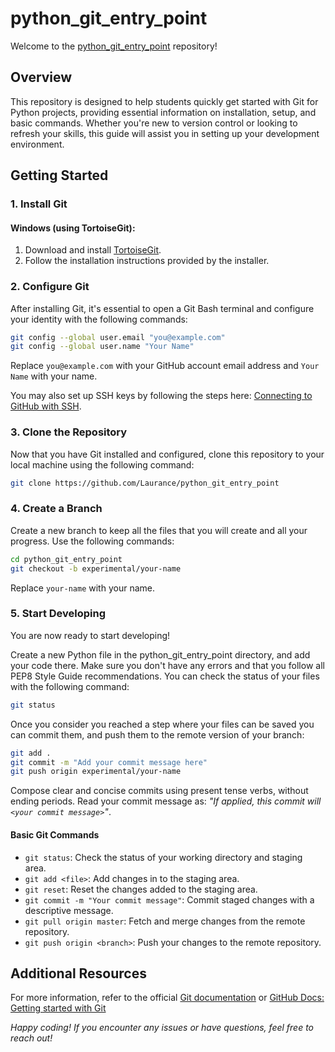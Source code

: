 # python_git_entry_point

Welcome to the [python_git_entry_point](https://github.com/Laurance/python_git_entry_point) repository!

## Overview

This repository is designed to help students quickly get started with Git for Python projects, 
providing essential information on installation, setup, and basic commands. 
Whether you're new to version control or looking to refresh your skills, 
this guide will assist you in setting up your development environment.

## Getting Started

### 1. Install Git

#### Windows (using TortoiseGit):

1. Download and install [TortoiseGit](https://tortoisegit.org/download/).
2. Follow the installation instructions provided by the installer.

### 2. Configure Git

After installing Git, it's essential to open a Git Bash terminal and 
configure your identity with the following commands:

```bash
git config --global user.email "you@example.com"
git config --global user.name "Your Name"
```

Replace `you@example.com` with your GitHub account email address 
and `Your Name` with your name.

You may also set up SSH keys by following the steps here: 
[Connecting to GitHub with SSH](https://docs.github.com/en/authentication/connecting-to-github-with-ssh).

### 3. Clone the Repository
Now that you have Git installed and configured, 
clone this repository to your local machine using the following command:

```bash
git clone https://github.com/Laurance/python_git_entry_point
```

### 4. Create a Branch
Create a new branch to keep all the files that you will create
and all your progress. Use the following commands:

```bash
cd python_git_entry_point
git checkout -b experimental/your-name
```

Replace `your-name` with your name.


### 5. Start Developing
You are now ready to start developing!

Create a new Python file in the python_git_entry_point directory,
and add your code there. Make sure you don't have any errors and that
you follow all PEP8 Style Guide recommendations. 
You can check the status of your files with the following command:

```bash
git status
```

Once you consider you reached a step where your files can be saved
you can commit them, and push them to the remote version of your branch:

```bash
git add .
git commit -m "Add your commit message here"
git push origin experimental/your-name
```

Compose clear and concise commits using present tense verbs, without ending periods.
Read your commit message as: <i>"If applied, this commit will `<your commit message>`"</i>.

#### Basic Git Commands
- `git status`: Check the status of your working directory and staging area.
- `git add <file>`: Add changes in <file> to the staging area.
- `git reset`: Reset the changes added to the staging area.
- `git commit -m "Your commit message"`: Commit staged changes with a descriptive message.
- `git pull origin master`: Fetch and merge changes from the remote repository.
- `git push origin <branch>`: Push your changes to the remote repository.


## Additional Resources

For more information, refer to the official [Git documentation](https://git-scm.com/docs/git) or 
[GitHub Docs: Getting started with Git](https://docs.github.com/en/get-started/getting-started-with-git)

<i>Happy coding! If you encounter any issues or have questions, feel free to reach out! </i>